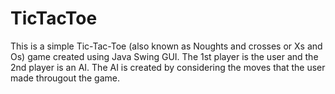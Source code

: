 # TicTacToe

This is a simple Tic-Tac-Toe (also known as Noughts and crosses or Xs and Os) game created using Java Swing GUI. The 1st player is the user and the 2nd player is an AI. The AI is created by considering the moves that the user made througout the game.
